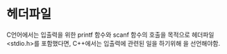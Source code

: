 # 헤더파일
C언어에서는 입출력을 위한 printf 함수와 scanf 함수의 호출을 목적으로 헤더파일 <stdio.h>를 포함했다면, C++에서는 입출력에 관련된 일을 하기위해 <iostream>을 선언해야함.
